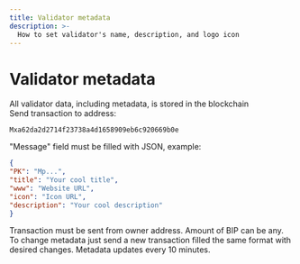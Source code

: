 ```yaml
---
title: Validator metadata
description: >-
  How to set validator's name, description, and logo icon
---
```


# Validator metadata

All validator data, including metadata, is stored in the blockchain  
Send transaction to address:

`Mxa62da2d2714f23738a4d1658909eb6c920669b0e`

"Message" field must be filled with JSON, example:

```json
{
"PK": "Mp...",
"title": "Your cool title",
"www": "Website URL",
"icon": "Icon URL",
"description": "Your cool description"
}
```
Transaction must be sent from owner address. Amount of BIP can be any. To change metadata just send a new transaction filled the same format with desired changes. Metadata updates every 10 minutes.
